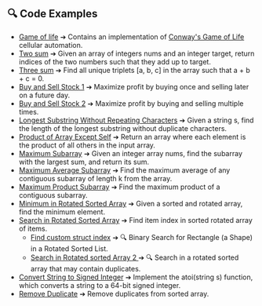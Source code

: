 ## 🔍 Code Examples

- [Game of life](game_of_life.md) ➔
 Contains an implementation of [Conway's Game of Life](https://en.wikipedia.org/wiki/Conway%27s_Game_of_Life) cellular automation.
- [Two sum](two_sum.md) ➔ Given an array of integers nums and an integer target, return indices of the two numbers such that they add up to target.
- [Three sum](3sum.md) ➔ Find all unique triplets [a, b, c] in the array such that a + b + c = 0.
- [ Buy and Sell Stock 1](buy_and_sell_stock.md) ➔ Maximize profit by buying once and selling later on a future day.
- [ Buy and Sell Stock 2](buy_and_sell_stock_2.md) ➔ Maximize profit by buying and selling multiple times.
- [ Longest Substring Without Repeating Characters](longest_substr_no_char_repeats.md) ➔ Given a string s, find the length of the longest substring without duplicate characters.
- [ Product of Array Except Self](product_of_array_except_self.md) ➔ Return an array where each element is the product of all others in the input array.
- [ Maximum Subarray](max_sum_sub_array.md) ➔ Given an integer array nums, find the subarray with the largest sum, and return its sum.
- [ Maximum Average Subarray](max_average_subarray.md) ➔ Find the maximum average of any contiguous subarray of length k from the array.
- [ Maximum Product Subarray](max_subarray_product.md) ➔ Find the maximum product of a contiguous subarray.
- [ Minimum in Rotated Sorted Array](min_in_sorted_rotated_arr.md) ➔ Given a sorted and rotated array, find the minimum element.  
- [ Search in Rotated Sorted Array](search_sorted_rotated_arr.md) ➔ Find item index in sorted rotated array of items.
  - [ Find custom struct index](shapes.md) ➔ 🔍 Binary Search for Rectangle (a Shape) in a Rotated Sorted List.
  - [ Search in Rotated sorted Array 2 ](search_sorted_rotated_duplicates.md) ➔ 🔍 Search in a rotated sorted array that may contain duplicates.
- [ Convert String to Signed Integer](atoi.md) ➔ Implement the atoi(string s) function, which converts a string to a 64-bit signed integer.  
- [ Remove Duplicate](remove_duplicates_sorted_arr.md) ➔ Remove duplicates from sorted array.  
